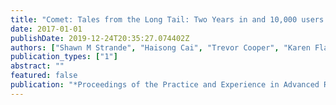 ```yaml
---
title: "Comet: Tales from the Long Tail: Two Years in and 10,000 users later"
date: 2017-01-01
publishDate: 2019-12-24T20:35:27.074402Z
authors: ["Shawn M Strande", "Haisong Cai", "Trevor Cooper", "Karen Flammer", "Christopher Irving", "Gregor von Laszewski", "Amit Majumdar", "Dmistry Mishin", "Philip Papadopoulos", "Wayne Pfeiffer", " others"]
publication_types: ["1"]
abstract: ""
featured: false
publication: "*Proceedings of the Practice and Experience in Advanced Research Computing 2017 on Sustainability, Success and Impact*"
---
```


